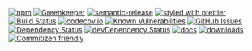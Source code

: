 [![npm](https://img.shields.io/npm/v/keytar-auth-provider.svg)](https://www.npmjs.com/package/keytar-auth-provider)
[![Greenkeeper](https://badges.greenkeeper.io/arlac77/keytar-auth-provider.svg)](https://greenkeeper.io/)
[![semantic-release](https://img.shields.io/badge/%20%20%F0%9F%93%A6%F0%9F%9A%80-semantic--release-e10079.svg)](https://github.com/arlac77/keytar-auth-provider)
[![styled with prettier](https://img.shields.io/badge/styled_with-prettier-ff69b4.svg)](https://github.com/prettier/prettier)
[![Build Status](https://secure.travis-ci.org/arlac77/keytar-auth-provider.png)](http://travis-ci.org/arlac77/keytar-auth-provider)
[![codecov.io](http://codecov.io/github/arlac77/keytar-auth-provider/coverage.svg?branch=master)](http://codecov.io/github/arlac77/keytar-auth-provider?branch=master)
[![Known Vulnerabilities](https://snyk.io/test/github/arlac77/keytar-auth-provider/badge.svg)](https://snyk.io/test/github/arlac77/keytar-auth-provider)
[![GitHub Issues](https://img.shields.io/github/issues/arlac77/keytar-auth-provider.svg?style=flat-square)](https://github.com/arlac77/keytar-auth-provider/issues)
[![Dependency Status](https://david-dm.org/arlac77/keytar-auth-provider.svg)](https://david-dm.org/arlac77/keytar-auth-provider)
[![devDependency Status](https://david-dm.org/arlac77/keytar-auth-provider/dev-status.svg)](https://david-dm.org/arlac77/keytar-auth-provider#info=devDependencies)
[![docs](http://inch-ci.org/github/arlac77/keytar-auth-provider.svg?branch=master)](http://inch-ci.org/github/arlac77/keytar-auth-provider)
[![downloads](http://img.shields.io/npm/dm/keytar-auth-provider.svg?style=flat-square)](https://npmjs.org/package/keytar-auth-provider)
[![Commitizen friendly](https://img.shields.io/badge/commitizen-friendly-brightgreen.svg)](http://commitizen.github.io/cz-cli/)
